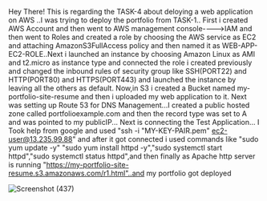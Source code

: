 Hey There!
This is regarding the TASK-4 about deloying a web application on AWS ..I was trying to deploy the portfolio from TASK-1..
First i created AWS Account and then went to AWS management console---->IAM and then went to Roles and created a role by choosing the AWS service as EC2 and attaching AmazonS3FullAccess policy and then named it as WEB-APP-EC2-ROLE..Next i launched an instance by choosing Amazon Linux as AMI and t2.micro as instance type and connected the role i created previously and changed the inbound rules of security group like SSH(PORT22) and HTTP(PORT80) and HTTPS(PORT443) and launched the instance by leaving all the others as default.
Now,in S3 i created a Bucket named my-portfolio-site-resume and then i uploaded my web application to it.
Next was setting up Route 53 for DNS Management...I created a public hosted zone called portfolioexample.com and then the record type was set to A and was pointed to my publicIP...
Next is connecting the Test Application...
I Took help from google and used  "ssh -i "MY-KEY-PAIR.pem" ec2-user@13.235.99.88"
and after it got connected i used commands like "sudo yum update -y"
"sudo yum install httpd -y","sudo systemctl start httpd","sudo systemctl status httpd",and then finally as Apache http server is running "https://my-portfolio-site-resume.s3.amazonaws.com/r1.html"..and my portfolio got deployed

![Screenshot (437)](https://github.com/user-attachments/assets/6a5091bf-0822-44eb-8fa9-8b7cf3467bc8)

